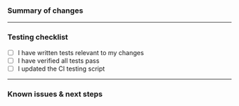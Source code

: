 ### Summary of changes
<!-- Use this section to summarize the changes and why they were needed. -->

___
### Testing checklist
<!-- You can check off the following items by adding an x between square brackets, like so [x] -->
- [ ] I have written tests relevant to my changes  <!-- If applicable -->
- [ ] I have verified all tests pass <!-- Must be checked if the previous option is checked -->
- [ ] I updated the CI testing script <!-- If applicable -->

___
### Known issues & next steps
<!-- Use this section to indicate known issues and current areas for improvement.
     Include anything that can help inform next steps for the project -->
